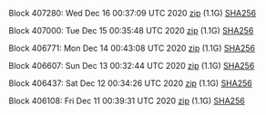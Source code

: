 Block 407280: Wed Dec 16 00:37:09 UTC 2020 [zip](https://dash-bootstrap.ams3.digitaloceanspaces.com/testnet/2020-12-16/bootstrap.dat.zip) (1.1G) [SHA256](https://dash-bootstrap.ams3.digitaloceanspaces.com/testnet/2020-12-16/sha256.txt)

Block 407000: Tue Dec 15 00:35:48 UTC 2020 [zip](https://dash-bootstrap.ams3.digitaloceanspaces.com/testnet/2020-12-15/bootstrap.dat.zip) (1.1G) [SHA256](https://dash-bootstrap.ams3.digitaloceanspaces.com/testnet/2020-12-15/sha256.txt)

Block 406771: Mon Dec 14 00:43:08 UTC 2020 [zip](https://dash-bootstrap.ams3.digitaloceanspaces.com/testnet/2020-12-14/bootstrap.dat.zip) (1.1G) [SHA256](https://dash-bootstrap.ams3.digitaloceanspaces.com/testnet/2020-12-14/sha256.txt)

Block 406607: Sun Dec 13 00:32:44 UTC 2020 [zip](https://dash-bootstrap.ams3.digitaloceanspaces.com/testnet/2020-12-13/bootstrap.dat.zip) (1.1G) [SHA256](https://dash-bootstrap.ams3.digitaloceanspaces.com/testnet/2020-12-13/sha256.txt)

Block 406437: Sat Dec 12 00:34:26 UTC 2020 [zip](https://dash-bootstrap.ams3.digitaloceanspaces.com/testnet/2020-12-12/bootstrap.dat.zip) (1.1G) [SHA256](https://dash-bootstrap.ams3.digitaloceanspaces.com/testnet/2020-12-12/sha256.txt)

Block 406108: Fri Dec 11 00:39:31 UTC 2020 [zip](https://dash-bootstrap.ams3.digitaloceanspaces.com/testnet/2020-12-11/bootstrap.dat.zip) (1.1G) [SHA256](https://dash-bootstrap.ams3.digitaloceanspaces.com/testnet/2020-12-11/sha256.txt)
